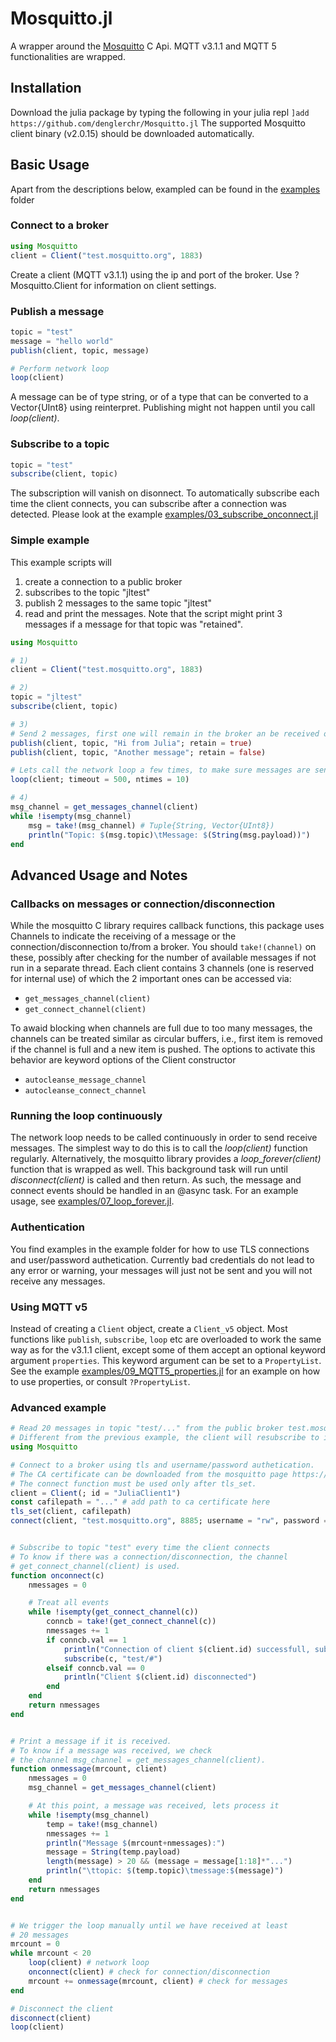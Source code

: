 # Mosquitto.jl

A wrapper around the [Mosquitto](https://mosquitto.org/) C Api. MQTT v3.1.1 and MQTT 5 functionalities are wrapped.

## Installation
Download the julia package by typing the following in your julia repl
`]add https://github.com/denglerchr/Mosquitto.jl`
The supported Mosquitto client binary (v2.0.15) should be downloaded automatically.

## Basic Usage

Apart from the descriptions below, exampled can be found in the [examples](examples/) folder

### Connect to a broker

```julia
using Mosquitto
client = Client("test.mosquitto.org", 1883)
```

Create a client (MQTT v3.1.1) using the ip and port of the broker. 
Use ?Mosquitto.Client for information on client settings.

### Publish a message
```julia
topic = "test"
message = "hello world"
publish(client, topic, message)

# Perform network loop
loop(client)
```

A message can be of type string, or of a type that can be converted to a Vector{UInt8} using reinterpret. Publishing might not happen until you call *loop(client)*.

### Subscribe to a topic
```julia
topic = "test"
subscribe(client, topic)
```
The subscription will vanish on disonnect. To automatically subscribe each time the client connects, you can subscribe after a connection was detected. Please look at the example [examples/03_subscribe_onconnect.jl](examples/03_subscribe_onconnect.jl) 

### Simple example

This example scripts will
1) create a connection to a public broker
2) subscribes to the topic "jltest"
3) publish 2 messages to the same topic "jltest"
4) read and print the messages.
Note that the script might print 3 messages if a message for that topic was "retained".

```julia
using Mosquitto

# 1)
client = Client("test.mosquitto.org", 1883)

# 2)
topic = "jltest"
subscribe(client, topic)

# 3)
# Send 2 messages, first one will remain in the broker an be received on new connect
publish(client, topic, "Hi from Julia"; retain = true)
publish(client, topic, "Another message"; retain = false)

# Lets call the network loop a few times, to make sure messages are sent/received
loop(client; timeout = 500, ntimes = 10)

# 4)
msg_channel = get_messages_channel(client)
while !isempty(msg_channel)
    msg = take!(msg_channel) # Tuple{String, Vector{UInt8})
    println("Topic: $(msg.topic)\tMessage: $(String(msg.payload))")
end
```

## Advanced Usage and Notes

### Callbacks on messages or connection/disconnection
While the mosquitto C library requires callback functions, this package uses Channels to indicate the receiving of a message or the connection/disconnection to/from a broker. You should `take!(channel)` on these, possibly after checking for the number of available messages if not run in a separate thread. Each client contains 3 channels (one is reserved for internal use) of which the 2 important ones can be accessed via:
* `get_messages_channel(client)`
* `get_connect_channel(client)`

To awaid blocking when channels are full due to too many messages, the channels can be treated similar as circular buffers, i.e., first item is removed if the channel is full and a new item is pushed. The options to activate this behavior are keyword options of the Client constructor
* `autocleanse_message_channel`
* `autocleanse_connect_channel`

### Running the loop continuously
The network loop needs to be called continuously in order to send receive messages. The simplest way to do this
is to call the *loop(client)* function regularly. Alternatively, the mosquitto library provides
a *loop_forever(client)* function that is wrapped as well. This background task will run until *disconnect(client)* is called and then return. As such, the message and connect events should be handled in an @async task. For an example usage, see [examples/07_loop_forever.jl](examples/07_loop_forever.jl).

### Authentication
You find examples in the example folder for how to use TLS connections and user/password authetication. Currently bad credentials do not lead to any error or warning, your messages will just not be sent and you will not receive any messages.

### Using MQTT v5
Instead of creating a `Client` object, create a `Client_v5` object. Most functions like `publish`, `subscribe`, `loop` etc are overloaded to work the same way as for the v3.1.1 client, except some of them accept an optional keyword argument `properties`.
This keyword argument can be set to a `PropertyList`. See the example [examples/09_MQTT5_properties.jl](examples/09_MQTT5_properties.jl) for an example on how to use properties, or consult `?PropertyList`.

### Advanced example

```julia
# Read 20 messages in topic "test/..." from the public broker test.mosquitto.org
# Different from the previous example, the client will resubscribe to its topic every time it connects to the broker
using Mosquitto

# Connect to a broker using tls and username/password authetication.
# The CA certificate can be downloaded from the mosquitto page https://test.mosquitto.org/ssl/mosquitto.org.crt
# The connect function must be used only after tls_set.
client = Client(; id = "JuliaClient1")
const cafilepath = "..." # add path to ca certificate here
tls_set(client, cafilepath)
connect(client, "test.mosquitto.org", 8885; username = "rw", password = "readwrite")


# Subscribe to topic "test" every time the client connects
# To know if there was a connection/disconnection, the channel
# get_connect_channel(client) is used.
function onconnect(c)
    nmessages = 0

    # Treat all events
    while !isempty(get_connect_channel(c))
        conncb = take!(get_connect_channel(c))
        nmessages += 1
        if conncb.val == 1
            println("Connection of client $(client.id) successfull, subscribing to test/#")
            subscribe(c, "test/#")
        elseif conncb.val == 0
            println("Client $(client.id) disconnected")
        end
    end
    return nmessages
end


# Print a message if it is received.
# To know if a message was received, we check
# the channel msg_channel = get_messages_channel(client).
function onmessage(mrcount, client)
    nmessages = 0
    msg_channel = get_messages_channel(client)

    # At this point, a message was received, lets process it
    while !isempty(msg_channel)
        temp = take!(msg_channel)
        nmessages += 1
        println("Message $(mrcount+nmessages):")
        message = String(temp.payload)
        length(message) > 20 && (message = message[1:18]*"...")
        println("\ttopic: $(temp.topic)\tmessage:$(message)")
    end
    return nmessages
end


# We trigger the loop manually until we have received at least
# 20 messages
mrcount = 0
while mrcount < 20
    loop(client) # network loop
    onconnect(client) # check for connection/disconnection
    mrcount += onmessage(mrcount, client) # check for messages
end

# Disconnect the client
disconnect(client)
loop(client)
```
